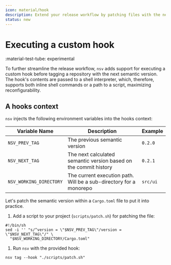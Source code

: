 ```yaml
---
icon: material/hook
description: Extend your release workflow by patching files with the next semantic version
status: new
---
```


# Executing a custom hook

<span class="rounded-pill">:material-test-tube: experimental</span>

To further streamline the release workflow, `nsv` adds support for executing a custom hook before tagging a repository with the next semantic version. The hook's contents are passed to a shell interpreter, which, therefore, supports both inline shell commands or a path to a script, maximizing reconfigurability.

## A hooks context

`nsv` injects the following environment variables into the hooks context:

| Variable Name           | Description                                                        | Example  |
| ----------------------- | ------------------------------------------------------------------ | -------- |
| `NSV_PREV_TAG`          | The previous semantic version                                      | `0.2.0`  |
| `NSV_NEXT_TAG`          | The next calculated semantic version based on the commit history   | `0.2.1`  |
| `NSV_WORKING_DIRECTORY` | The current execution path. Will be a sub-directory for a monorepo | `src/ui` |

Let's patch the semantic version within a `Cargo.toml` file to put it into practice.

1. Add a script to your project (`scripts/patch.sh`) for patching the file:
  ```{ .sh .no-select }
  #!/bin/sh
  sed -i '' "s/^version = \"$NSV_PREV_TAG\"/version = \"$NSV_NEXT_TAG\"/" \
    "$NSV_WORKING_DIRECTORY/Cargo.toml"
  ```

1. Run `nsv` with the provided hook:
  ```{ .sh .no-select }
  nsv tag --hook "./scripts/patch.sh"
  ```
